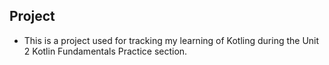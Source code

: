 ## Project
- This is a project used for tracking my learning of Kotling during the Unit 2 Kotlin Fundamentals Practice section.